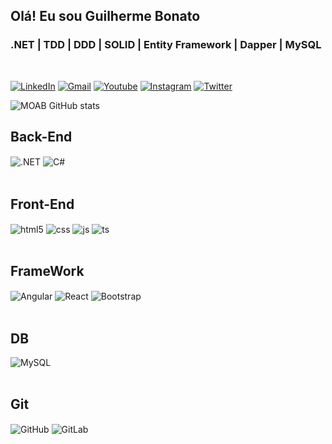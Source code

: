 ## Olá! Eu sou Guilherme Bonato 
### .NET | TDD | DDD | SOLID | Entity Framework | Dapper | MySQL
<br/>

[![LinkedIn](https://img.shields.io/badge/LinkedIn-0077B5?style=for-the-badge&logo=linkedin&logoColor=white)](https://www.linkedin.com/in/guilhermebonato/)
[![Gmail](https://img.shields.io/badge/Gmail-D14836?style=for-the-badge&logo=gmail&logoColor=white)](guilhermeferrazbonato@gmail.com)
[![Youtube](https://img.shields.io/badge/YouTube-FF0000?style=for-the-badge&logo=youtube&logoColor=white)](https://www.youtube.com/channel/UCBGcEllv4P8Vq-VxRuf3mSw)
[![Instagram](https://img.shields.io/badge/Instagram-E4405F?style=for-the-badge&logo=instagram&logoColor=white)](https://instagram.com/moablive)
[![Twitter](https://img.shields.io/badge/Twitter-1DA1F2?style=for-the-badge&logo=twitter&logoColor=white)](https://twitter.com/MoabSociety)


![MOAB GitHub stats]()

<div style="display: inline_block">
  <h2>Back-End</H2>
  <img align="center" alt=".NET" src="https://img.shields.io/badge/.NET-5C2D91?style=for-the-badge&logo=.net&logoColor=white" />
  <img align="center" alt="C#" src="https://img.shields.io/badge/C%23-239120?style=for-the-badge&logo=c-sharp&logoColor=white" />
</div><br/>

<div style="display: inline_block">
  <h2>Front-End</H2>
  <img align="center" alt="html5" src="https://img.shields.io/badge/HTML5-E34F26?style=for-the-badge&logo=html5&logoColor=white" />
  <img align="center" alt="css" src="https://img.shields.io/badge/CSS3-1572B6?style=for-the-badge&logo=css3&logoColor=white" />
  <img align="center" alt="js" src="https://img.shields.io/badge/JavaScript-F7DF1E?style=for-the-badge&logo=javascript&logoColor=black" />
  <img align="center" alt="ts" src="https://img.shields.io/badge/TypeScript-007ACC?style=for-the-badge&logo=typescript&logoColor=white" />
</div><br/>

<div style="display: inline_block">
  <h2>FrameWork</H2>
  <img align="center" alt="Angular" src="https://img.shields.io/badge/Angular-DD0031?style=for-the-badge&logo=angular&logoColor=white" />
  <img align="center" alt="React" src="https://img.shields.io/badge/React-20232A?style=for-the-badge&logo=react&logoColor=61DAFB" />
  <img align="center" alt="Bootstrap" src="https://img.shields.io/badge/Bootstrap-563D7C?style=for-the-badge&logo=bootstrap&logoColor=white" />
</div><br/>

<div style="display: inline_block">
  <h2>DB</H2>
  <img align="center" alt="MySQL" src="https://img.shields.io/badge/MySQL-00000F?style=for-the-badge&logo=mysql&logoColor=white" />
</div><br/>

<div style="display: inline_block">
  <h2>Git</H2>
  <img align="center" alt="GitHub" src="https://img.shields.io/badge/GitHub-100000?style=for-the-badge&logo=github&logoColor=white" />
  <img align="center" alt="GitLab" src="https://img.shields.io/badge/GitLab-330F63?style=for-the-badge&logo=gitlab&logoColor=white" />
</div><br/>